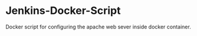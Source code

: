 # Jenkins-Docker-Script
Docker script for configuring the apache web sever inside docker container.

